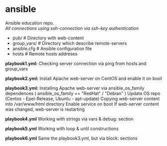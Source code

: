 # ansible
Ansible education repo.
<br><i>All connections using ssh-connection via ssh-key authentication</i>
<ul>
  <li>pub/          # Directory with web-content</li>
  <li>group_vars/   # Directory which describe remote-servers</li>
  <li>ansible.cfg   # Ansible configuration file</li>
  <li>hosts         # Remote hosts addreses</li>
</ul>

<b>playbook1.yml:</b>
Checking server connection via ping from hosts and group_vars

<b>playbook2.yml:</b>
Install Apache web-server on CentOS and enable it on boot

<b>playbook3.yml:</b>
Installing Apache web-server via ansible_os_family dependences ( ansible_os_family == "RedHat" / "Debian" )
Update OS repo (Centos - Epel-Release, Ubuntu - apt-update)
Copying web-server content into /var/www/html directory
Enable service on boot
If web-server content was changed, web-server is restarting

<b>playbook4.yml</b>
Working with strings via vars & debug: section

<b>playbook5.yml</b>
Working with loop & until constructions

<b>playbook6.yml</b>
Same the playbook3.yml, but via block: sections






